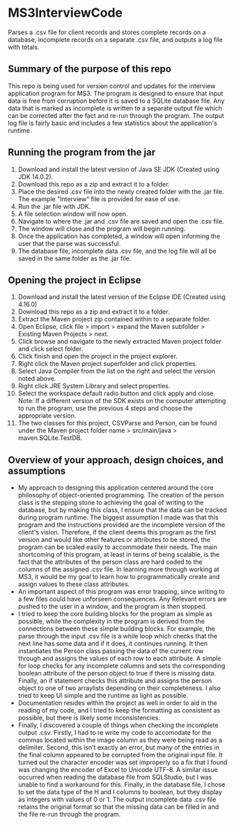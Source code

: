 # MS3InterviewCode
Parses a .csv file for client records and stores complete records on a database, incomplete records on a separate .csv file, and outputs a log file with totals.

## Summary of the purpose of this repo
This repo is being used for version control and updates for the interview application program for MS3.
The program is designed to ensure that input data is free from corruption before it is saved to a SQLite database file.
Any data that is marked as incomplete is written to a separate output file which can be corrected after the fact and re-run through the program.
The output log file is fairly basic and includes a few statistics about the application's runtime.

## Running the program from the jar
1.  Download and install the latest version of Java SE JDK (Created using JDK 14.0.2).
2.  Download this repo as a zip and extract it to a folder.
3.  Place the desired .csv file into the newly created folder with the .jar file. The example "Interview" file is provided for ease of use.
4.  Run the .jar file with JDK.
5.  A file selection window will now open.
6.  Navigate to where the .jar and .csv file are saved and open the .csv file.
7.  The window will close and the program will begin running.
8.  Once the application has completed, a window will open informing the user that the parse was successful.
9.  The database file, incomplete data .csv file, and the log file will all be saved in the same folder as the .jar file.

## Opening the project in Eclipse
1.  Download and install the latest version of the Eclipse IDE (Created using 4.16.0)
2.  Download this repo as a zip and extract it to a folder.
3.  Extract the Maven project zip contained within to a separate folder.
4.  Open Eclipse, click file > import > expand the Maven subfolder > Existing Maven Projects > next.
5.  Click browse and navigate to the newly extracted Maven project folder and click select folder.
6.  Click finish and open the project in the project explorer.
7.  Right click the Maven project superfolder and click properties.
8.  Select Java Compiler from the list on the right and select the version noted above.
9.  Right click JRE System Library and select properties.
10. Select the workspace default radio button and click apply and close.
Note: If a different version of the SDK exists on the computer attempting to run the program, use the previous 4 steps and choose the appropriate version.
11. The two classes for this project, CSVParse and Person, can be found under the Maven project folder name > src/main/java > maven.SQLite.TestDB.

## Overview of your approach, design choices, and assumptions
* My approach to designing this application centered around the core philosophy of object-oriented programming.
The creation of the person class is the stepping stone to achieving the goal of writing to the database, but by making this class, I ensure that the data can be tracked during program runtime.
The biggest assumption I made was that this program and the instructions provided are the incomplete version of the client's vision.
Therefore, if the client deems this program as the first version and would like other features or attributes to be stored, the program can be scaled easily to accommodate their needs.
The main shortcoming of this program, at least in terms of being scalable, is the fact that the attributes of the person class are hard coded to the columns of the assigned .csv file.
In learning more through working at MS3, it would be my goal to learn how to programmatically create and assign values to these class attributes.
* An important aspect of this program was error trapping, since writing to a few files could have unforseen consequences.
Any Relevant errors are pushed to the user in a window, and the program is then stopped.
* I tried to keep the core building blocks for the program as simple as possible, while the complexity in the program is derived from the connections between these simple building blocks.
For example, the parse through the input .csv file is a while loop which checks that the next line has some data and if it does, it continues running. It then instantiates the Person class passing the data of the current row through and assigns the values of each row to each attribute. A simple for loop checks for any incomplete columns and sets the corresponding boolean attribute of the person object to true if there is missing data. Finally, an if statement checks this attribute and assigns the person object to one of two arraylists depending on their completeness.
I also tried to keep UI simple and the runtime as light as possible.
* Documentation resides within the project as well in order to aid in the reading of my code, and I tried to keep the formatting as consistent as possible, but there is likely some inconsistencies.
* Finally, I discovered a couple of things when checking the incomplete output .csv.
Firstly, I had to re write my code to accomodate for the commas located within the image column as they were being read as a delimiter.
Second, this isn't exactly an error, but many of the entries in the final column appeared to be corrupted from the original input file. It turned out the character encoder was set improperly so a fix that I found was changing the encoder of Excel to Unicode UTF-8. A similar issue occurred when reading the database file from SQLStudio, but I was unable to find a workaround for this.
Finally, in the database file, I chose to set the data type of the H and I columns to boolean, but they display as integers with values of 0 or 1.
The output incomplete data .csv file retains the original format so that the missing data can be filled in and the file re-run through the program.
